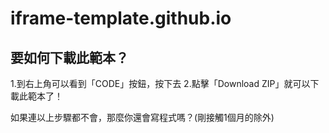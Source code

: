 # iframe-template.github.io
## 要如何下載此範本？
1.到右上角可以看到「CODE」按鈕，按下去
2.點擊「Download ZIP」就可以下載此範本了！

如果連以上步驟都不會，那麼你還會寫程式嗎？(剛接觸1個月的除外)
